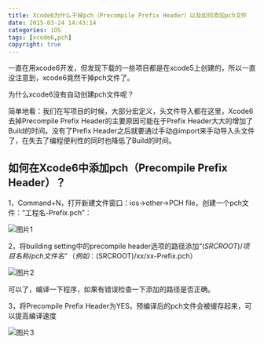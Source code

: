 ```yaml
---
title: Xcode6为什么干掉pch（Precompile Prefix Header）以及如何添加pch文件
date: 2015-03-24 14:43:14
categories: iOS
tags: [xcode6,pch]
copyright: true
---
```


一直在用xcode6开发，但发现下载的一些项目都是在xcode5上创建的，所以一直没注意到，xcode6竟然干掉pch文件了。

为什么xcode6没有自动创建pch文件呢？

简单地看：我们在写项目的时候，大部分宏定义，头文件导入都在这里，Xcode6去掉Precompile Prefix Header的主要原因可能在于Prefix Header大大的增加了Build的时间。没有了Prefix Header之后就要通过手动@import来手动导入头文件了，在失去了编程便利性的同时也降低了Build的时间。

## 如何在Xcode6中添加pch（Precompile Prefix Header）？

1，Command+N，打开新建文件窗口：ios->other->PCH file，创建一个pch文件：“工程名-Prefix.pch”：

![图片1](https://www.flyada.com/images/QQ20150324-1.png)

2，将building setting中的precompile header选项的路径添加“$(SRCROOT)/项目名称/pch文件名”（例如：$(SRCROOT)/xx/xx-Prefix.pch）

![图片2](https://www.flyada.com/images/QQ20150324-2.png)

可以了，编译一下程序，如果有错误检查一下添加的路径是否正确。

3，将Precompile Prefix Header为YES，预编译后的pch文件会被缓存起来，可以提高编译速度

![图片3](https://www.flyada.com/images/QQ20150324-3.png)